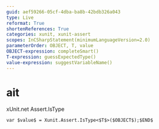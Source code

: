```yaml
---
guid: aef59266-05cf-4dba-ba8b-42bdb326a043
type: Live
reformat: True
shortenReferences: True
categories: xunit, xunit-assert
scopes: InCSharpStatement(minimumLanguageVersion=2.0)
parameterOrder: OBJECT, T, value
OBJECT-expression: completeSmart()
T-expression: guessExpectedType()
value-expression: suggestVariableName()
---
```


# ait

xUnit.net Assert.IsType

```
var $value$ = Xunit.Assert.IsType<$T$>($OBJECT$);$END$
```

